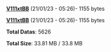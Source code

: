 [**V111xtBB**](/data/V111xtBB.txt) (21/01/23 - 05:26)- 1155 bytes

[**V111xtBB**](/data/V111xtBB.txt) (21/01/23 - 05:26)- 1155 bytes

**Total Datas**: 5626

**Total Size**: 33.81 MB / 33.8 MB